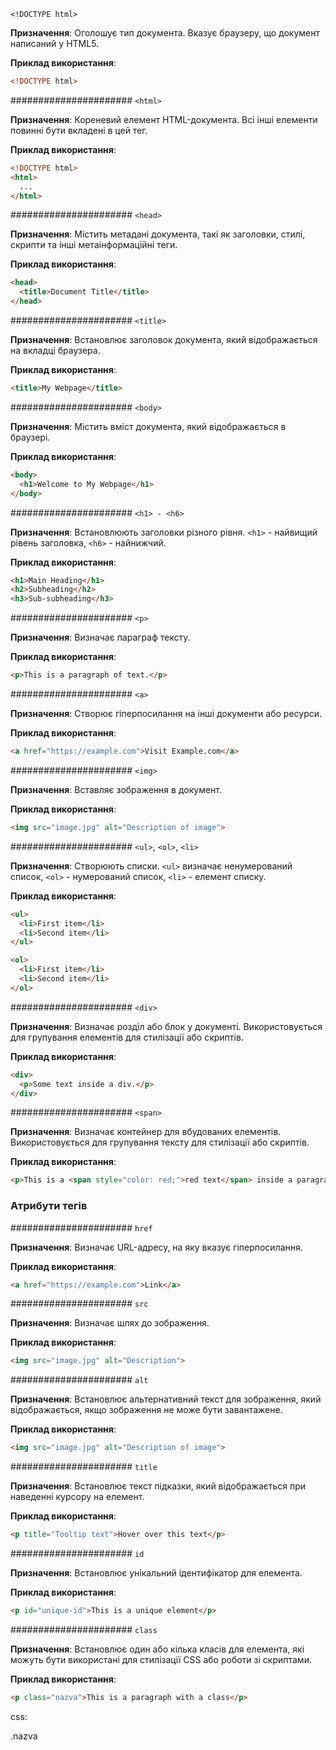 `<!DOCTYPE html>`

**Призначення**: Оголошує тип документа. Вказує браузеру, що документ написаний у HTML5.

**Приклад використання**:
```html
<!DOCTYPE html>
```

######################
 `<html>`

**Призначення**: Кореневий елемент HTML-документа. Всі інші елементи повинні бути вкладені в цей тег.

**Приклад використання**:
```html
<!DOCTYPE html>
<html>
  ...
</html>
```

######################
 `<head>`

**Призначення**: Містить метадані документа, такі як заголовки, стилі, скрипти та інші метаінформаційні теги.

**Приклад використання**:
```html
<head>
  <title>Document Title</title>
</head>
```

######################
 `<title>`

**Призначення**: Встановлює заголовок документа, який відображається на вкладці браузера.

**Приклад використання**:
```html
<title>My Webpage</title>
```

######################
 `<body>`

**Призначення**: Містить вміст документа, який відображається в браузері.

**Приклад використання**:
```html
<body>
  <h1>Welcome to My Webpage</h1>
</body>
```

######################
 `<h1> - <h6>`

**Призначення**: Встановлюють заголовки різного рівня. `<h1>` - найвищий рівень заголовка, `<h6>` - найнижчий.

**Приклад використання**:
```html
<h1>Main Heading</h1>
<h2>Subheading</h2>
<h3>Sub-subheading</h3>
```

######################
 `<p>`

**Призначення**: Визначає параграф тексту.

**Приклад використання**:
```html
<p>This is a paragraph of text.</p>
```

######################
 `<a>`

**Призначення**: Створює гіперпосилання на інші документи або ресурси.

**Приклад використання**:
```html
<a href="https://example.com">Visit Example.com</a>
```

######################
 `<img>`

**Призначення**: Вставляє зображення в документ.

**Приклад використання**:
```html
<img src="image.jpg" alt="Description of image">
```

######################
 `<ul>`, `<ol>`, `<li>`

**Призначення**: Створюють списки. `<ul>` визначає ненумерований список, `<ol>` - нумерований список, `<li>` - елемент списку.

**Приклад використання**:
```html
<ul>
  <li>First item</li>
  <li>Second item</li>
</ul>

<ol>
  <li>First item</li>
  <li>Second item</li>
</ol>
```

######################
 `<div>`

**Призначення**: Визначає розділ або блок у документі. Використовується для групування елементів для стилізації або скриптів.

**Приклад використання**:
```html
<div>
  <p>Some text inside a div.</p>
</div>
```

######################
 `<span>`

**Призначення**: Визначає контейнер для вбудованих елементів. Використовується для групування тексту для стилізації або скриптів.

**Приклад використання**:
```html
<p>This is a <span style="color: red;">red text</span> inside a paragraph.</p>
```

### Атрибути тегів

######################
 `href`

**Призначення**: Визначає URL-адресу, на яку вказує гіперпосилання.

**Приклад використання**:
```html
<a href="https://example.com">Link</a>
```

######################
 `src`

**Призначення**: Визначає шлях до зображення.

**Приклад використання**:
```html
<img src="image.jpg" alt="Description">
```

######################
 `alt`

**Призначення**: Встановлює альтернативний текст для зображення, який відображається, якщо зображення не може бути завантажене.

**Приклад використання**:
```html
<img src="image.jpg" alt="Description of image">
```

######################
 `title`

**Призначення**: Встановлює текст підказки, який відображається при наведенні курсору на елемент.

**Приклад використання**:
```html
<p title="Tooltip text">Hover over this text</p>
```

######################
 `id`

**Призначення**: Встановлює унікальний ідентифікатор для елемента.

**Приклад використання**:
```html
<p id="unique-id">This is a unique element</p>
```

######################
 `class`

**Призначення**: Встановлює один або кілька класів для елемента, які можуть бути використані для стилізації CSS або роботи зі скриптами.

**Приклад використання**:
```html
<p class="nazva">This is a paragraph with a class</p>
```

css:

.nazva

